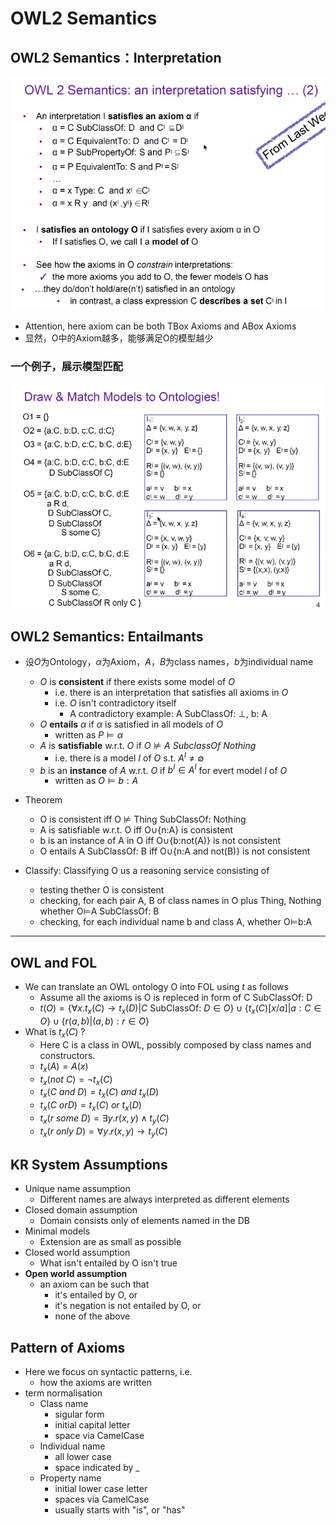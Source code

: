 # OWL2 Semantics
## OWL2 Semantics：Interpretation
![](img/2020-03-10-15-12-54.png)
+ Attention, here axiom can be both TBox Axioms and ABox Axioms
+ 显然，O中的Axiom越多，能够满足O的模型越少
  
### 一个例子，展示模型匹配
![](img/2020-03-10-15-14-56.png)

## OWL2 Semantics: Entailmants
+ 设$O$为Ontology，$\alpha$为Axiom，$A，B$为class names，$b$为individual name
  + $O$ is **consistent** if there exists some model of $O$
    + i.e. there is an interpretation that satisfies all axioms in $O$
    + i.e. $O$ isn't contradictory itself
      + A contradictory example: A SubClassOf: $\perp$, b: A
  + $O$ **entails** $\alpha$ if $\alpha$ is satisfied in all models of $O$
    + written as $P\models \alpha$
  + $A$ is **satisfiable** w.r.t. $O$ if $O\not \models A\ SubclassOf\ Nothing$
    + i.e. there is a model $I$ of $O$ s.t. $A^I\not =\emptyset$
  + $b$ is an **instance** of $A$ w.r.t. $O$ if $b^I\in A^I$ for evert model $I$ of $O$
    + written as $O\models b:A$

+ Theorem
  + O is consistent iff O $\not\models$ Thing SubClassOf: Nothing
  + A is satisfiable w.r.t. O iff O$\cup${n:A} is consistent
  + b is an instance of A in O iff O$\cup${b:not(A)} is not consistent
  + O entails A SubClassOf: B iff O$\cup${n:A and not(B)} is not consistent

+ Classify: Classifying O us a reasoning service consisting of
  + testing thether O is consistent
  + checking, for each pair A, B of class names in O plus Thing, Nothing whether O$\models$A SubClassOf: B
  + checking, for each individual name b and class A, whether O$\models$b:A

---


## OWL and FOL
+ We can translate an OWL ontology O into FOL using $t$ as follows
  + Assume all the axioms is O is repleced in form of C SubClassOf: D
  + $t(O) = \{\forall x.t_x(C)\rightarrow t_x(D)|C \text{ SubClassOf: }D\in O\}\cup\{t_x(C)[x/a]|a:C\in O\}\cup\{r(a, b)|(a, b):r\in O\}$
+ What is $t_x(C)$ ?
  + Here C is a class in OWL, possibly composed by class names and constructors. 
  + $t_x(A)=A(x)$
  + $t_x(not\ C)=\neg t_x(C)$
  + $t_x(C\ and \ D)=t_x(C)\ and\ t_x(D)$
  + $t_x(C\ or D)=t_x(C)\ or\ t_x(D)$
  + $t_x(r\ some\ D)=\exists y.r(x, y)\land t_y(C)$
  + $t_x(r\ only\ D)=\forall y.r(x, y)\rightarrow t_y(C)$

## KR System Assumptions
+ Unique name assumption
  + Different names are always interpreted as different elements
+ Closed domain assumption
  + Domain consists only of elements named in the DB
+ Minimal models
  + Extension are as small as possible
+ Closed world assumption
  + What isn't entailed by O isn't true
+ **Open world assumption**
  + an axiom can be such that
    + it's entailed by O, or
    + it's negation is not entailed by O, or
    + none of the above

## Pattern of Axioms
+ Here we focus on syntactic patterns, i.e.
  + how the axioms are written
+ term normalisation
  + Class name
    + sigular form
    + initial capital letter
    + space via CamelCase
  + Individual name
    + all lower case
    + space indicated by _
  + Property name
    + initial lower case letter
    + spaces via CamelCase
    + usually starts with "is", or "has"